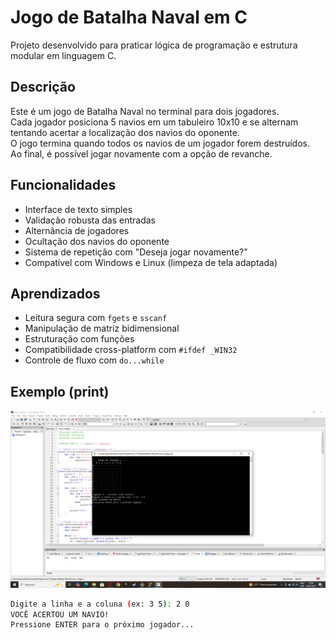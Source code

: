 #  Jogo de Batalha Naval em C

Projeto desenvolvido para praticar lógica de programação e estrutura modular em linguagem C.

##  Descrição
Este é um jogo de Batalha Naval no terminal para dois jogadores.  
Cada jogador posiciona 5 navios em um tabuleiro 10x10 e se alternam tentando acertar a localização dos navios do oponente.  
O jogo termina quando todos os navios de um jogador forem destruídos.  
Ao final, é possível jogar novamente com a opção de revanche.

##  Funcionalidades

- Interface de texto simples
- Validação robusta das entradas
- Alternância de jogadores
- Ocultação dos navios do oponente
- Sistema de repetição com "Deseja jogar novamente?"
- Compatível com Windows e Linux (limpeza de tela adaptada)

##  Aprendizados

- Leitura segura com `fgets` e `sscanf`
- Manipulação de matriz bidimensional
- Estruturação com funções
- Compatibilidade cross-platform com `#ifdef _WIN32`
- Controle de fluxo com `do...while`

##  Exemplo (print)

![Print do jogo em execução](imgs/batalha-naval-print.png)

```bash
Digite a linha e a coluna (ex: 3 5): 2 0
VOCÊ ACERTOU UM NAVIO!
Pressione ENTER para o próximo jogador...
```

